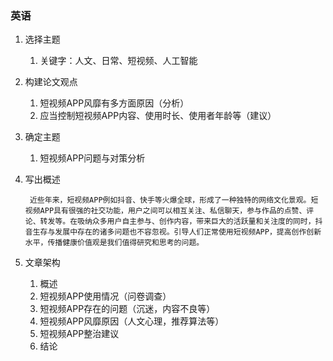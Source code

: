 ### 英语

1. 选择主题

   1. 关键字：人文、日常、短视频、人工智能

2. 构建论文观点

   1. 短视频APP风靡有多方面原因（分析）
   2. 应当控制短视频APP内容、使用时长、使用者年龄等（建议）

3. 确定主题

   1. 短视频APP问题与对策分析

4. 写出概述

   ```
   	近些年来，短视频APP例如抖音、快手等火爆全球，形成了一种独特的网络文化景观。短视频APP具有很强的社交功能，用户之间可以相互关注、私信聊天，参与作品的点赞、评论、转发等。在吸纳众多用户自主参与、创作内容，带来巨大的活跃量和关注度的同时，抖音生存与发展中存在的诸多问题也不容忽视。引导人们正常使用短视频APP，提高创作创新水平，传播健康价值观是我们值得研究和思考的问题。
   ```

5. 文章架构

   1. 概述
   2. 短视频APP使用情况（问卷调查）
   3. 短视频APP存在的问题（沉迷，内容不良等）
   4. 短视频APP风靡原因（人文心理，推荐算法等）
   5. 短视频APP整治建议
   6. 结论

